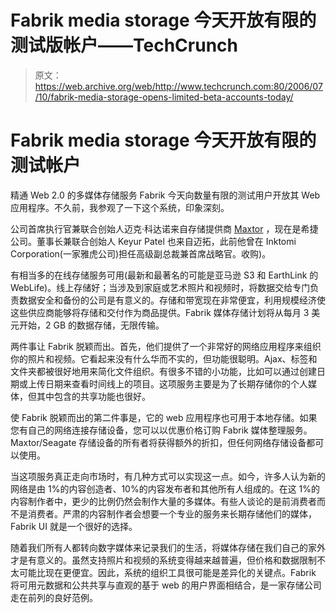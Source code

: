 # Fabrik media storage 今天开放有限的测试版帐户——TechCrunch

> 原文：<https://web.archive.org/web/http://www.techcrunch.com:80/2006/07/10/fabrik-media-storage-opens-limited-beta-accounts-today/>

# Fabrik media storage 今天开放有限的测试帐户

精通 Web 2.0 的多媒体存储服务 Fabrik 今天向数量有限的测试用户开放其 Web 应用程序。不久前，我参观了一下这个系统，印象深刻。

公司首席执行官兼联合创始人迈克·科达诺来自存储提供商 [Maxtor](https://web.archive.org/web/20211024095749/http://www.maxtorsolutions.com/) ，现在是希捷公司。董事长兼联合创始人 Keyur Patel 也来自迈拓，此前他曾在 Inktomi Corporation(一家雅虎公司)担任高级副总裁兼首席战略官。收购)。

有相当多的在线存储服务可用(最新和最著名的可能是亚马逊 S3 和 EarthLink 的 WebLife)。线上存储好；当涉及到家庭或艺术照片和视频时，将数据交给专门负责数据安全和备份的公司是有意义的。存储和带宽现在非常便宜，利用规模经济使这些供应商能够将存储和交付作为商品提供。Fabrik 媒体存储计划将从每月 3 美元开始，2 GB 的数据存储，无限传输。

两件事让 Fabrik 脱颖而出。首先，他们提供了一个非常好的网络应用程序来组织你的照片和视频。它看起来没有什么华而不实的，但功能很聪明。Ajax、标签和文件夹都被很好地用来简化文件组织。有很多不错的小功能，比如可以通过创建日期或上传日期来查看时间线上的项目。这项服务主要是为了长期存储你的个人媒体，但其中包含的共享功能也很好。

使 Fabrik 脱颖而出的第二件事是，它的 web 应用程序也可用于本地存储。如果您有自己的网络连接存储设备，您可以以优惠价格订购 Fabrik 媒体整理服务。Maxtor/Seagate 存储设备的所有者将获得额外的折扣，但任何网络存储设备都可以使用。

当这项服务真正走向市场时，有几种方式可以实现这一点。如今，许多人认为新的网络是由 1%的内容创造者、10%的内容发布者和其他所有人组成的。在这 1%的内容制作者中，更少的比例仍然会制作大量的多媒体。有些人谈论的是前消费者而不是消费者。严肃的内容制作者会想要一个专业的服务来长期存储他们的媒体，Fabrik UI 就是一个很好的选择。

随着我们所有人都转向数字媒体来记录我们的生活，将媒体存储在我们自己的家外才是有意义的。虽然支持照片和视频的系统变得越来越普遍，但价格和数据限制不太可能比现在更便宜。因此，系统的组织工具很可能是差异化的关键点。Fabrik 将可用元数据和公共共享与直观的基于 web 的用户界面相结合，是一家存储公司走在前列的良好范例。